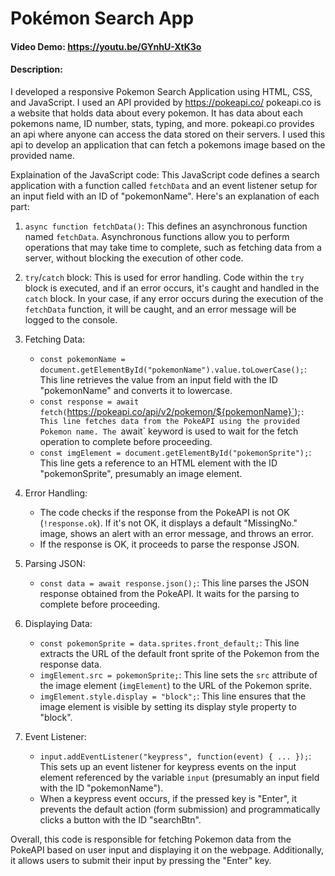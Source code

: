 # Pokémon Search App
#### Video Demo: https://youtu.be/GYnhU-XtK3o
#### Description:
I developed a responsive Pokemon Search Application using HTML, CSS, and JavaScript.
I used an API provided by https://pokeapi.co/
pokeapi.co is a website that holds data about every pokemon. It has data about each pokemons name, ID number, stats, typing, and more. pokeapi.co provides an api where anyone can access the data stored on their servers. I used this api to develop an application that can fetch a pokemons image based on the provided name.

Explaination of the JavaScript code:
This JavaScript code defines a search application with a function called `fetchData` and an event listener setup for an input field with an ID of "pokemonName".
Here's an explanation of each part:

1. `async function fetchData()`: This defines an asynchronous function named `fetchData`. Asynchronous functions allow you to perform operations that may take time to complete, such as fetching data from a server, without blocking the execution of other code.

2. `try`/`catch` block: This is used for error handling. Code within the `try` block is executed, and if an error occurs, it's caught and handled in the `catch` block. In your case, if any error occurs during the execution of the `fetchData` function, it will be caught, and an error message will be logged to the console.

3. Fetching Data:
   - `const pokemonName = document.getElementById("pokemonName").value.toLowerCase();`: This line retrieves the value from an input field with the ID "pokemonName" and converts it to lowercase.
   - `const response = await fetch(`https://pokeapi.co/api/v2/pokemon/${pokemonName}`);`: This line fetches data from the PokeAPI using the provided Pokemon name. The `await` keyword is used to wait for the fetch operation to complete before proceeding.
   - `const imgElement = document.getElementById("pokemonSprite");`: This line gets a reference to an HTML element with the ID "pokemonSprite", presumably an image element.

4. Error Handling:
   - The code checks if the response from the PokeAPI is not OK (`!response.ok`). If it's not OK, it displays a default "MissingNo." image, shows an alert with an error message, and throws an error.
   - If the response is OK, it proceeds to parse the response JSON.

5. Parsing JSON:
   - `const data = await response.json();`: This line parses the JSON response obtained from the PokeAPI. It waits for the parsing to complete before proceeding.

6. Displaying Data:
   - `const pokemonSprite = data.sprites.front_default;`: This line extracts the URL of the default front sprite of the Pokemon from the response data.
   - `imgElement.src = pokemonSprite;`: This line sets the `src` attribute of the image element (`imgElement`) to the URL of the Pokemon sprite.
   - `imgElement.style.display = "block";`: This line ensures that the image element is visible by setting its display style property to "block".

7. Event Listener:
   - `input.addEventListener("keypress", function(event) { ... });`: This sets up an event listener for keypress events on the input element referenced by the variable `input` (presumably an input field with the ID "pokemonName").
   - When a keypress event occurs, if the pressed key is "Enter", it prevents the default action (form submission) and programmatically clicks a button with the ID "searchBtn".

Overall, this code is responsible for fetching Pokemon data from the PokeAPI based on user input and displaying it on the webpage. Additionally, it allows users to submit their input by pressing the "Enter" key.